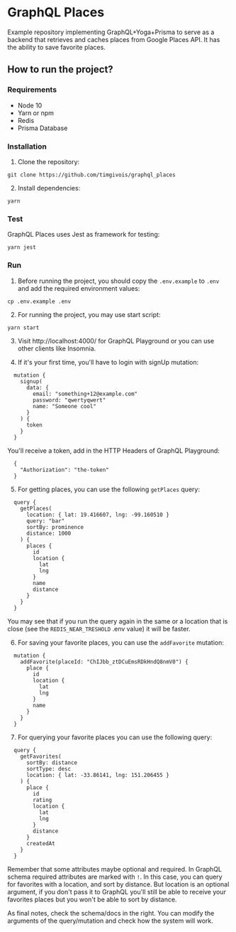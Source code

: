 # GraphQL Places
Example repository implementing GraphQL+Yoga+Prisma to serve as a backend that retrieves and caches places from Google Places API. It has the ability to save favorite places.

## How to run the project?
### Requirements
- Node 10
- Yarn or npm
- Redis
- Prisma Database

### Installation
1. Clone the repository:
```
git clone https://github.com/timgivois/graphql_places
```
2. Install dependencies:
```
yarn
```

### Test
GraphQL Places uses Jest as framework for testing:
```
yarn jest
```

### Run
1. Before running the project, you should copy the `.env.example` to `.env` and add the required environment values:
```
cp .env.example .env
```
2. For running the project, you may use start script:
```
yarn start
```
3. Visit http://localhost:4000/ for GraphQL Playground or you can use other clients like Insomnia.

4. If it's your first time, you'll have to login with signUp mutation:
```
  mutation {
    signup(
      data: {
        email: "something+12@example.com"
        password: "qwertyqwert"
        name: "Someone cool"
      }
    ) {
      token
    }
  }
```

You'll receive a token, add in the HTTP Headers of GraphQL Playground:
```
  {
    "Authorization": "the-token"
  }
```

5. For getting places, you can use the following `getPlaces` query:
```
  query {
    getPlaces(
      location: { lat: 19.416607, lng: -99.160510 }
      query: "bar"
      sortBy: prominence
      distance: 1000
    ) {
      places {
        id
        location {
          lat
          lng
        }
        name
        distance
      }
    }
  }
```
You may see that if you run the query again in the same or a location that is close (see the `REDIS_NEAR_TRESHOLD` .env value) it will be faster.

6. For saving your favorite places, you can use the `addFavorite` mutation:
```
  mutation {
    addFavorite(placeId: "ChIJbb_ztDCuEmsRDkHndQ8nmV0") {
      place {
        id
        location {
          lat
          lng
        }
        name
      }
    }
  }
```

7. For querying your favorite places you can use the following query:
```
  query {
    getFavorites(
      sortBy: distance
      sortType: desc
      location: { lat: -33.86141, lng: 151.206455 }
    ) {
      place {
        id
        rating
        location {
          lat
          lng
        }
        distance
      }
      createdAt
    }
  }
```
Remember that some attributes maybe optional and required. In GraphQL schema required attributes are marked with `!`. In this case, you can query for favorites with a location, and sort by distance. But location is an optional argument, if you don't pass it to GraphQL you'll still be able to receive your favorites places but you won't be able to sort by distance.


As final notes, check the schema/docs in the right. You can modify the arguments of the query/mutation and check how the system will work.
